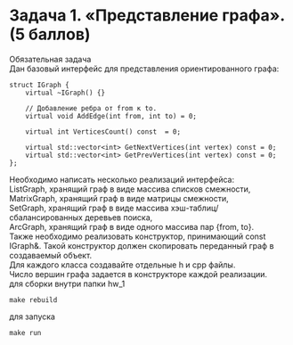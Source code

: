 # Задача 1. «Представление графа».(5 баллов)  
Обязательная задача  
Дан базовый интерфейс для представления ориентированного графа:  

	struct IGraph {  
		virtual ~IGraph() {}  
  
		// Добавление ребра от from к to.  
		virtual void AddEdge(int from, int to) = 0;  
	  
		virtual int VerticesCount() const  = 0;  
  
		virtual std::vector<int> GetNextVertices(int vertex) const = 0;  
		virtual std::vector<int> GetPrevVertices(int vertex) const = 0;  
	};  
  
Необходимо написать несколько реализаций интерфейса:  
ListGraph, хранящий граф в виде массива списков смежности,  
MatrixGraph, хранящий граф в виде матрицы смежности,  
SetGraph, хранящий граф в виде массива хэш-таблиц/сбалансированных деревьев поиска,  
ArcGraph, хранящий граф в виде одного массива пар {from, to}.  
Также необходимо реализовать конструктор, принимающий const IGraph&. Такой конструктор должен скопировать переданный граф в   создаваемый объект.  
Для каждого класса создавайте отдельные h и cpp файлы.  
Число вершин графа задается в конструкторе каждой реализации.  
для сборки внутри папки hw_1  

	make rebuild  

для запуска  

	make run  


